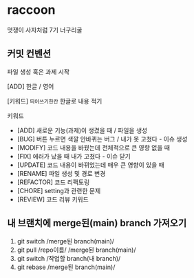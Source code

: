 # raccoon

멋쟁이 사자처럼 7기 너구리굴

## 커밋 컨벤션

파일 생성 혹은 과제 시작

[ADD] 한글 / 영어

[키워드] `띄어쓰기한칸` 한글로 내용 적기

키워드

- [ADD] 새로운 기능(과제)이 생겼을 때 / 파일을 생성
- [BUG] 버튼 누르면 색깔 안바뀌는 버그 / 내가 못 고쳤다 - 이슈 생성
- [MODIFY] 코드 내용을 바꿨는데 전체적으로 큰 영향 없을 때
- [FIX] 에러가 났을 때 내가 고쳤다 - 이슈 닫기
- [UPDATE] 코드 내용이 바뀌었는데 매우 큰 영향이 있을 때
- [RENAME] 파일 생성 및 경로 변경
- [REFACTOR] 코드 리팩토링
- [CHORE] setting과 관련한 문제
- [REVIEW] 코드 리뷰 키워드

## 내 브랜치에 merge된(main) branch 가져오기

1. git switch /merge된 branch(main)/
2. git pull /repo이름/ /merge된 branch(main)/
3. git switch /작업할 branch(내 branch)/
4. git rebase /merge된 branch(main)/
